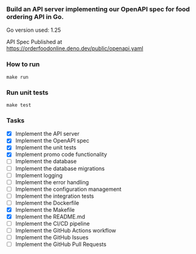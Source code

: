
### Build an API server implementing our OpenAPI spec for food ordering API in Go.

Go version used: 1.25

API Spec Published at https://orderfoodonline.deno.dev/public/openapi.yaml

### How to run

```
make run
```

### Run unit tests

```
make test
```

### Tasks
- [x] Implement the API server
- [x] Implement the OpenAPI spec
- [x] Implement the unit tests
- [x] Implement promo code functionality
- [ ] Implement the database
- [ ] Implement the database migrations
- [ ] Implement logging
- [ ] Implement the error handling
- [ ] Implement the configuration management
- [ ] Implement the integration tests
- [ ] Implement the Dockerfile
- [x] Implement the Makefile
- [x] Implement the README.md
- [ ] Implement the CI/CD pipeline
- [ ] Implement the GitHub Actions workflow
- [ ] Implement the GitHub Issues
- [ ] Implement the GitHub Pull Requests